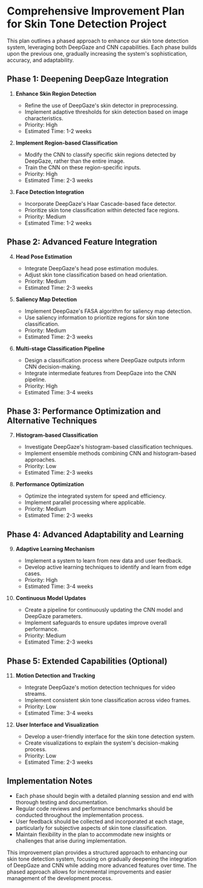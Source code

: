 # Comprehensive Improvement Plan for Skin Tone Detection Project

This plan outlines a phased approach to enhance our skin tone detection system, leveraging both DeepGaze and CNN capabilities. Each phase builds upon the previous one, gradually increasing the system's sophistication, accuracy, and adaptability.

## Phase 1: Deepening DeepGaze Integration

1. **Enhance Skin Region Detection**
   - Refine the use of DeepGaze's skin detector in preprocessing.
   - Implement adaptive thresholds for skin detection based on image characteristics.
   - Priority: High
   - Estimated Time: 1-2 weeks

2. **Implement Region-based Classification**
   - Modify the CNN to classify specific skin regions detected by DeepGaze, rather than the entire image.
   - Train the CNN on these region-specific inputs.
   - Priority: High
   - Estimated Time: 2-3 weeks

3. **Face Detection Integration**
   - Incorporate DeepGaze's Haar Cascade-based face detector.
   - Prioritize skin tone classification within detected face regions.
   - Priority: Medium
   - Estimated Time: 1-2 weeks

## Phase 2: Advanced Feature Integration

4. **Head Pose Estimation**
   - Integrate DeepGaze's head pose estimation modules.
   - Adjust skin tone classification based on head orientation.
   - Priority: Medium
   - Estimated Time: 2-3 weeks

5. **Saliency Map Detection**
   - Implement DeepGaze's FASA algorithm for saliency map detection.
   - Use saliency information to prioritize regions for skin tone classification.
   - Priority: Medium
   - Estimated Time: 2-3 weeks

6. **Multi-stage Classification Pipeline**
   - Design a classification process where DeepGaze outputs inform CNN decision-making.
   - Integrate intermediate features from DeepGaze into the CNN pipeline.
   - Priority: High
   - Estimated Time: 3-4 weeks

## Phase 3: Performance Optimization and Alternative Techniques

7. **Histogram-based Classification**
   - Investigate DeepGaze's histogram-based classification techniques.
   - Implement ensemble methods combining CNN and histogram-based approaches.
   - Priority: Low
   - Estimated Time: 2-3 weeks

8. **Performance Optimization**
   - Optimize the integrated system for speed and efficiency.
   - Implement parallel processing where applicable.
   - Priority: Medium
   - Estimated Time: 2-3 weeks

## Phase 4: Advanced Adaptability and Learning

9. **Adaptive Learning Mechanism**
   - Implement a system to learn from new data and user feedback.
   - Develop active learning techniques to identify and learn from edge cases.
   - Priority: High
   - Estimated Time: 3-4 weeks

10. **Continuous Model Updates**
    - Create a pipeline for continuously updating the CNN model and DeepGaze parameters.
    - Implement safeguards to ensure updates improve overall performance.
    - Priority: Medium
    - Estimated Time: 2-3 weeks

## Phase 5: Extended Capabilities (Optional)

11. **Motion Detection and Tracking**
    - Integrate DeepGaze's motion detection techniques for video streams.
    - Implement consistent skin tone classification across video frames.
    - Priority: Low
    - Estimated Time: 3-4 weeks

12. **User Interface and Visualization**
    - Develop a user-friendly interface for the skin tone detection system.
    - Create visualizations to explain the system's decision-making process.
    - Priority: Low
    - Estimated Time: 2-3 weeks

## Implementation Notes

- Each phase should begin with a detailed planning session and end with thorough testing and documentation.
- Regular code reviews and performance benchmarks should be conducted throughout the implementation process.
- User feedback should be collected and incorporated at each stage, particularly for subjective aspects of skin tone classification.
- Maintain flexibility in the plan to accommodate new insights or challenges that arise during implementation.

This improvement plan provides a structured approach to enhancing our skin tone detection system, focusing on gradually deepening the integration of DeepGaze and CNN while adding more advanced features over time. The phased approach allows for incremental improvements and easier management of the development process.
